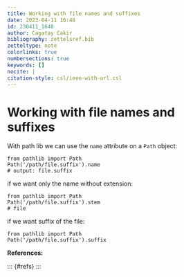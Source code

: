 ```yaml
---
title: Working with file names and suffixes
date: 2023-04-11 16:48
id: 230411_1648
author: Cagatay Cakir
bibliography: zettelsref.bib
zetteltype: note
colorlinks: true
numbersections: true
keywords: []
nocite: |
citation-style: csl/ieee-with-url.csl
---
```


<!---tags:pathlib:python:--->

# Working with file names and suffixes 

With path lib we can use the `name` attribute on a `Path` object:

```
from pathlib import Path
Path('/path/file.suffix').name
# output: file.suffix
```

if we want only the name without extension:

``` 
from pathlib import Path
Path('/path/file.suffix').stem
# file
```

if we want suffix of the file:
```
from pathlib import Path
Path('/path/file.suffix').suffix
```
**References:**

::: {#refs}
:::
